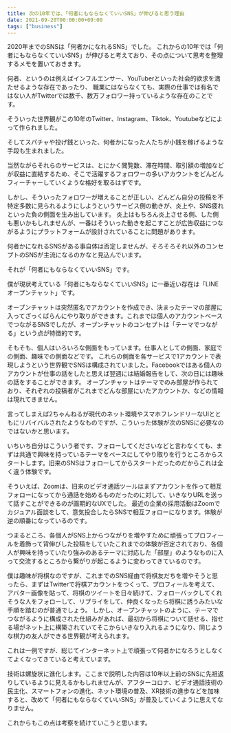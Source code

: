 ```yaml
---
title: 次の10年では、「何者にもならなくていいSNS」が伸びると思う理由
date: 2021-09-20T00:00:00+09:00
tags: ["business"]
---
```


2020年までのSNSは「何者かになれるSNS」でした。
これからの10年では「何者にもならなくていいSNS」が伸びると考えており、その点について思考を整理するメモを置いておきます。

何者、というのは例えばインフルエンサー、YouTuberといった社会的欲求を満たせるような存在であったり、
職業にはならなくても、実際の仕事では有名ではない人がTwitterでは数千、数万フォロワー持っているような存在のことです。

そういった世界観がこの10年のTwitter、Instagram、Tiktok、Youtubeなどによって作られました。

そしてスパチャや投げ銭といった、何者かになった人たちが小銭を稼げるような手段も生まれました。

当然ながらそれらのサービスは、とにかく閲覧数、滞在時間、取引額の増加などが収益に直結するため、そこで活躍するフォロワーの多いアカウントをどんどんフィーチャーしていくような格好を取るはずです。

しかし、そういったフォロワーが増えることが正しい、どんどん自分の投稿を不特定多数に見られるようにしようというサービス側の動きが、炎上や、SNS疲れといった負の側面を生み出しています。
炎上はもちろん炎上させる側、した側も悪いかもしれませんが、一番はそういった動きを起こすことが広告収益につながるようにプラットフォームが設計されていることに問題があります。

何者かになれるSNSがある事自体は否定しませんが、そろそろそれ以外のコンセプトのSNSが主流になるのかなと見込んでいます。

それが「何者にもならなくていいSNS」です。

僕が現状考えている「何者にもならなくていいSNS」に一番近い存在は「LINEオープンチャット」です。

オープンチャットは突然匿名でアカウントを作成でき、決まったテーマの部屋に入ってざっくばらんにやり取りができます。これまでは個人のアカウントベースでつながるSNSでしたが、オープンチャットのコンセプトは「テーマでつながる」という点が特徴的です。

そもそも、個人はいろいろな側面をもっています。仕事人としての側面、家庭での側面、趣味での側面などです。
これらの側面を各サービスで1アカウントで表現しようという世界観でSNSは構成されていました。Facebookではある個人のアカウントが仕事の話をしたと思えば翌週には結婚報告をして、次の日には趣味の話をすることができます。
オープンチャットはテーマでのみ部屋が作られており、それぞれの投稿者がこれまでどんな部屋にいたアカウントか、などの情報は現れてきません。

言ってしまえば2ちゃんねるが現代のネット環境やスマホフレンドリーなUIとともにリバイバルされたようなものですが、こういった体験が次のSNSに必要なのではないかと思います。

いちいち自分はこういう者です、フォローしてくださいなどと言わなくても、まずは共通で興味を持っているテーマをベースにしてやり取りを行うところからスタートします。旧来のSNSはフォローしてからスタートだったのだからこれは全く違う体験です。

そういえば、Zoomは、旧来のビデオ通話ツールはまずアカウントを作って相互フォローになってから通話を始めるものだったのに対して、いきなりURLを送って話すことができるのが画期的なUXでした。
最近の企業の採用活動はZoomでカジュアル面談をして、意気投合したらSNSで相互フォローになります。体験が逆の順番になっているのです。

つまるところ、各個人がSNS上からつながりを増やすために頑張ってプロフィールを着飾って背伸びした投稿をしていたこれまでの体験が否定されており、各個人が興味を持っていたり強みのあるテーマに対応した「部屋」のようなものに入って交流するところから繋がりが起こるように変わってきているのです。

僕は趣味が将棋なのですが、これまでのSNS経由で将棋友だちを増やそうと思ったら、まずはTwitterで将棋アカウントをつくって、プロフィールを考えて、アバター画像を貼って、将棋のツイートを日々続けて、フォローバックしてくれそうな人をフォローして、リプライをして、仲良くなったら将棋に誘うみたいな手順を踏むのが普通でしょう。
しかし、オープンチャットのように、テーマでつながるように構成された仕組みがあれば、最初から将棋について話せる、指せる場がネット上に構築されていてそこからいきなり入れるようになり、同じような棋力の友人ができる世界観が考えられます。

これは一例ですが、総じてインターネット上で頑張って何者かになろうとしなくてよくなってきていると考えています。

技術は螺旋状に進化します。ここまで説明した内容は10年以上前のSNSに先祖返りしているように見えるかもしれませんが、アフターコロナ、ビデオ通話技術の民主化、スマートフォンの進化、ネット環境の普及、XR技術の進歩などを加味すると、改めて「何者にもならなくていいSNS」が普及していくように思えてなりません。

これからもこの点は考察を続けていこうと思います。